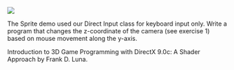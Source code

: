 [![](http://img.youtube.com/vi/t0Iabq88OMw/0.jpg)](http://www.youtube.com/watch?v=t0Iabq88OMw "Chapter 5 - Exercise 2 - 2D Mouse Camera")

The Sprite demo used our Direct Input class for keyboard input only. Write a program that changes the z-coordinate of the camera (see exercise 1) based on mouse movement along the y-axis.

Introduction to 3D Game Programming with DirectX 9.0c: A Shader Approach by Frank D. Luna.
